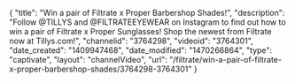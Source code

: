 {
    "title": "Win a pair of Filtrate x Proper Barbershop Shades!",
    "description": "Follow @TILLYS and @FILTRATEEYEWEAR on Instagram to find out how to win a pair of Filtrate x Proper Sunglasses! Shop the newest from Filtrate now at Tillys.com!",
    "channelid": "3764298",
    "videoid": "3764301",
    "date_created": "1409947468",
    "date_modified": "1470266864",
    "type": "captivate",
    "layout": "channelVideo",
    "url": "\/filtrate\/win-a-pair-of-filtrate-x-proper-barbershop-shades\/3764298-3764301"
}